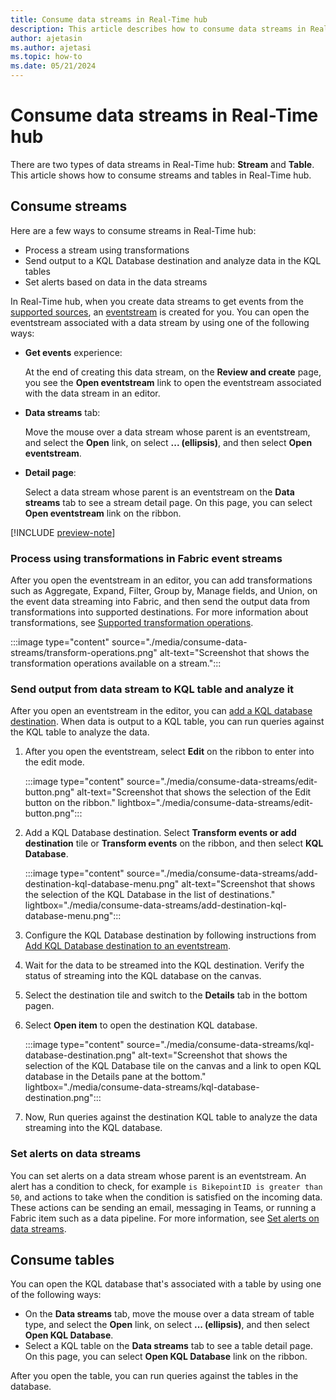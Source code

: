 ```yaml
---
title: Consume data streams in Real-Time hub
description: This article describes how to consume data streams in Real-Time hub. Process using transformations in eventstreams, add KQL destination to send it to a KQL table and analyze it, and set alerts. 
author: ajetasin
ms.author: ajetasi
ms.topic: how-to
ms.date: 05/21/2024
---
```


# Consume data streams in Real-Time hub
There are two types of data streams in Real-Time hub: **Stream** and **Table**. This article shows how to consume streams and tables in Real-Time hub.

## Consume streams
Here are a few ways to consume streams in Real-Time hub:

- Process a stream using transformations 
- Send output to a KQL Database destination and analyze data in the KQL tables
- Set alerts based on data in the data streams

In Real-Time hub, when you create data streams to get events from the [supported sources](supported-sources.md), an [eventstream](../real-time-intelligence/event-streams/overview.md) is created for you. You can open the eventstream associated with a data stream by using one of the following ways: 

- **Get events** experience:

    At the end of creating this data stream, on the **Review and create** page, you see the **Open eventstream** link to open the eventstream associated with the data stream in an editor. 
- **Data streams** tab:

    Move the mouse over a data stream whose parent is an eventstream, and select the **Open** link, on select **... (ellipsis)**, and then select **Open eventstream**. 
- **Detail page**:

    Select a data stream whose parent is an eventstream on the **Data streams** tab to see a stream detail page. On this page, you can select **Open eventstream** link on the ribbon.  

[!INCLUDE [preview-note](./includes/preview-note.md)]

### Process using transformations in Fabric event streams
After you open the eventstream in an editor, you can add transformations such as Aggregate, Expand, Filter, Group by, Manage fields, and Union, on the event data streaming into Fabric, and then send the output data from transformations into supported destinations. For more information about transformations, see [Supported transformation operations](../real-time-intelligence/event-streams/route-events-based-on-content.md#supported-operations). 

:::image type="content" source="./media/consume-data-streams/transform-operations.png" alt-text="Screenshot that shows the transformation operations available on a stream.":::

### Send output from data stream to KQL table and analyze it
After you open an eventstream in the editor, you can [add a KQL database destination](../real-time-intelligence/event-streams/add-destination-kql-database.md). When data is output to a KQL table, you can run queries against the KQL table to analyze the data.

1. After you open the eventstream, select **Edit** on the ribbon to enter into the edit mode. 

    :::image type="content" source="./media/consume-data-streams/edit-button.png" alt-text="Screenshot that shows the selection of the Edit button on the ribbon." lightbox="./media/consume-data-streams/edit-button.png":::   
1. Add a KQL Database destination. Select **Transform events or add destination** tile or **Transform events** on the ribbon, and then select **KQL Database**. 

    :::image type="content" source="./media/consume-data-streams/add-destination-kql-database-menu.png" alt-text="Screenshot that shows the selection of the KQL Database in the list of destinations." lightbox="./media/consume-data-streams/add-destination-kql-database-menu.png":::   
1. Configure the KQL Database destination by following instructions from [Add KQL Database destination to an eventstream](../real-time-intelligence/event-streams/add-destination-kql-database.md). 
1. Wait for the data to be streamed into the KQL destination. Verify the status of streaming into the KQL database on the canvas. 
1. Select the destination tile and switch to the **Details** tab in the bottom pagen.
1. Select **Open item** to open the destination KQL database.

    :::image type="content" source="./media/consume-data-streams/kql-database-destination.png" alt-text="Screenshot that shows the selection of the KQL Database tile on the canvas and a link to open KQL database in the Details pane at the bottom." lightbox="./media/consume-data-streams/kql-database-destination.png":::   
1. Now, Run queries against the destination KQL table to analyze the data streaming into the KQL database. 

### Set alerts on data streams
You can set alerts on a data stream whose parent is an eventstream. An alert has a condition to check, for example `is BikepointID is greater than 50`, and actions to take when the condition is satisfied on the incoming data. These actions can be sending an email, messaging in Teams, or running a Fabric item such as a data pipeline. For more information, see [Set alerts on data streams](set-alerts-data-streams.md).

## Consume tables
You can open the KQL database that's associated with a table by using one of the following ways: 

- On the **Data streams** tab, move the mouse over a data stream of table type, and select the **Open** link, on select **... (ellipsis)**, and then select **Open KQL Database**. 
- Select a KQL table on the **Data streams** tab to see a table detail page. On this page, you can select **Open KQL Database** link on the ribbon.  

After you open the table, you can run queries against the tables in the database. 


